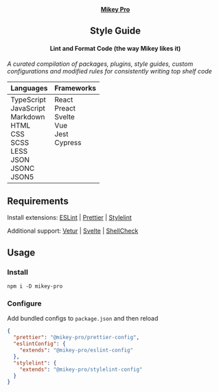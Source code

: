 <div width="100%" align="center">
  <a href="https://github.com/chiefmikey/mikey-pro">
    <b>Mikey Pro</b>
  </a>
  <h2>Style Guide</h2>
  <h4>Lint and Format Code (the way Mikey likes it)</h4>
</div>

_A curated compilation of packages, plugins, style guides, custom configurations
and modified rules for consistently writing top shelf code_

<table>
  <thead>
    <tr>
      <th align="left">Languages</th>
      <th align="left">Frameworks</th>
    </tr>
  </thead>
  <tbody>
    <tr>
      <td valign="top">
        TypeScript
        <br>
        JavaScript
        <br>
        Markdown
        <br>
        HTML
        <br>
        CSS
        <br>
        SCSS
        <br>
        LESS
        <br>
        JSON
        <br>
        JSONC
        <br>
        JSON5
      </td>
      <td valign="top">
        React
        <br>
        Preact
        <br>
        Svelte
        <br>
        Vue
        <br>
        Jest
        <br>
        Cypress
      </td>
    </tr>
  </tbody>
</table>

## Requirements

Install extensions:
<a href="https://marketplace.visualstudio.com/items?itemName=dbaeumer.vscode-eslint">ESLint</a>
|
<a href="https://marketplace.visualstudio.com/items?itemName=esbenp.prettier-vscode">Prettier</a>
|
<a href="https://marketplace.visualstudio.com/items?itemName=stylelint.vscode-stylelint">Stylelint</a>

Additional support:
<a href="https://marketplace.visualstudio.com/items?itemName=octref.vetur">Vetur</a>
|
<a href="https://marketplace.visualstudio.com/items?itemName=svelte.svelte-vscode">Svelte</a>
|
<a href="https://marketplace.visualstudio.com/items?itemName=timonwong.shellcheck">ShellCheck</a>

## Usage

### Install

```shell
npm i -D mikey-pro
```

### Configure

Add bundled configs to `package.json` and then reload

```json
{
  "prettier": "@mikey-pro/prettier-config",
  "eslintConfig": {
    "extends": "@mikey-pro/eslint-config"
  },
  "stylelint": {
    "extends": "@mikey-pro/stylelint-config"
  }
}
```
